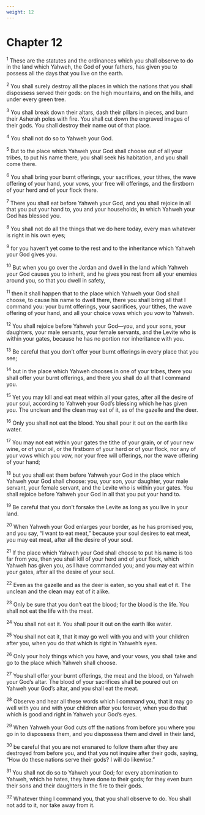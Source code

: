 ```yaml
---
weight: 12
---
```


# Chapter 12

<sup>1</sup> These are the statutes and the ordinances which you shall observe to do in the land which Yahweh, the God of your fathers, has given you to possess all the days that you live on the earth. 

<sup>2</sup> You shall surely destroy all the places in which the nations that you shall dispossess served their gods: on the high mountains, and on the hills, and under every green tree. 

<sup>3</sup> You shall break down their altars, dash their pillars in pieces, and burn their Asherah poles with fire. You shall cut down the engraved images of their gods. You shall destroy their name out of that place. 

<sup>4</sup> You shall not do so to Yahweh your God. 

<sup>5</sup> But to the place which Yahweh your God shall choose out of all your tribes, to put his name there, you shall seek his habitation, and you shall come there. 

<sup>6</sup> You shall bring your burnt offerings, your sacrifices, your tithes, the wave offering of your hand, your vows, your free will offerings, and the firstborn of your herd and of your flock there. 

<sup>7</sup> There you shall eat before Yahweh your God, and you shall rejoice in all that you put your hand to, you and your households, in which Yahweh your God has blessed you. 

<sup>8</sup> You shall not do all the things that we do here today, every man whatever is right in his own eyes; 

<sup>9</sup> for you haven’t yet come to the rest and to the inheritance which Yahweh your God gives you. 

<sup>10</sup> But when you go over the Jordan and dwell in the land which Yahweh your God causes you to inherit, and he gives you rest from all your enemies around you, so that you dwell in safety, 

<sup>11</sup> then it shall happen that to the place which Yahweh your God shall choose, to cause his name to dwell there, there you shall bring all that I command you: your burnt offerings, your sacrifices, your tithes, the wave offering of your hand, and all your choice vows which you vow to Yahweh. 

<sup>12</sup> You shall rejoice before Yahweh your God—you, and your sons, your daughters, your male servants, your female servants, and the Levite who is within your gates, because he has no portion nor inheritance with you. 

<sup>13</sup> Be careful that you don’t offer your burnt offerings in every place that you see; 

<sup>14</sup> but in the place which Yahweh chooses in one of your tribes, there you shall offer your burnt offerings, and there you shall do all that I command you. 

<sup>15</sup> Yet you may kill and eat meat within all your gates, after all the desire of your soul, according to Yahweh your God’s blessing which he has given you. The unclean and the clean may eat of it, as of the gazelle and the deer. 

<sup>16</sup> Only you shall not eat the blood. You shall pour it out on the earth like water. 

<sup>17</sup> You may not eat within your gates the tithe of your grain, or of your new wine, or of your oil, or the firstborn of your herd or of your flock, nor any of your vows which you vow, nor your free will offerings, nor the wave offering of your hand; 

<sup>18</sup> but you shall eat them before Yahweh your God in the place which Yahweh your God shall choose: you, your son, your daughter, your male servant, your female servant, and the Levite who is within your gates. You shall rejoice before Yahweh your God in all that you put your hand to. 

<sup>19</sup> Be careful that you don’t forsake the Levite as long as you live in your land. 

<sup>20</sup> When Yahweh your God enlarges your border, as he has promised you, and you say, “I want to eat meat,” because your soul desires to eat meat, you may eat meat, after all the desire of your soul. 

<sup>21</sup> If the place which Yahweh your God shall choose to put his name is too far from you, then you shall kill of your herd and of your flock, which Yahweh has given you, as I have commanded you; and you may eat within your gates, after all the desire of your soul. 

<sup>22</sup> Even as the gazelle and as the deer is eaten, so you shall eat of it. The unclean and the clean may eat of it alike. 

<sup>23</sup> Only be sure that you don’t eat the blood; for the blood is the life. You shall not eat the life with the meat. 

<sup>24</sup> You shall not eat it. You shall pour it out on the earth like water. 

<sup>25</sup> You shall not eat it, that it may go well with you and with your children after you, when you do that which is right in Yahweh’s eyes. 

<sup>26</sup> Only your holy things which you have, and your vows, you shall take and go to the place which Yahweh shall choose. 

<sup>27</sup> You shall offer your burnt offerings, the meat and the blood, on Yahweh your God’s altar. The blood of your sacrifices shall be poured out on Yahweh your God’s altar, and you shall eat the meat. 

<sup>28</sup> Observe and hear all these words which I command you, that it may go well with you and with your children after you forever, when you do that which is good and right in Yahweh your God’s eyes. 

<sup>29</sup> When Yahweh your God cuts off the nations from before you where you go in to dispossess them, and you dispossess them and dwell in their land, 

<sup>30</sup> be careful that you are not ensnared to follow them after they are destroyed from before you, and that you not inquire after their gods, saying, “How do these nations serve their gods? I will do likewise.” 

<sup>31</sup> You shall not do so to Yahweh your God; for every abomination to Yahweh, which he hates, they have done to their gods; for they even burn their sons and their daughters in the fire to their gods. 

<sup>32</sup> Whatever thing I command you, that you shall observe to do. You shall not add to it, nor take away from it. 


